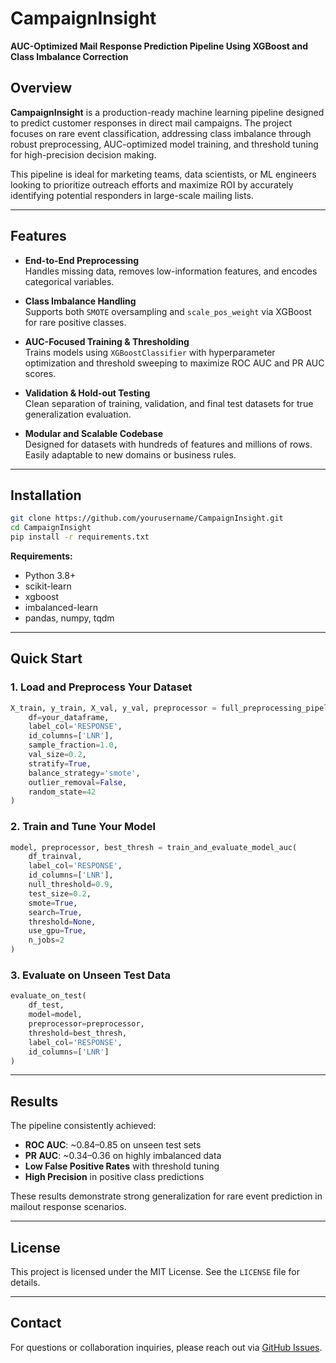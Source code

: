 # CampaignInsight

**AUC-Optimized Mail Response Prediction Pipeline Using XGBoost and Class Imbalance Correction**

## Overview

**CampaignInsight** is a production-ready machine learning pipeline designed to predict customer responses in direct mail campaigns. The project focuses on rare event classification, addressing class imbalance through robust preprocessing, AUC-optimized model training, and threshold tuning for high-precision decision making.

This pipeline is ideal for marketing teams, data scientists, or ML engineers looking to prioritize outreach efforts and maximize ROI by accurately identifying potential responders in large-scale mailing lists.

---

## Features

- **End-to-End Preprocessing**  
  Handles missing data, removes low-information features, and encodes categorical variables.

- **Class Imbalance Handling**  
  Supports both `SMOTE` oversampling and `scale_pos_weight` via XGBoost for rare positive classes.

- **AUC-Focused Training & Thresholding**  
  Trains models using `XGBoostClassifier` with hyperparameter optimization and threshold sweeping to maximize ROC AUC and PR AUC scores.

- **Validation & Hold-out Testing**  
  Clean separation of training, validation, and final test datasets for true generalization evaluation.

- **Modular and Scalable Codebase**  
  Designed for datasets with hundreds of features and millions of rows. Easily adaptable to new domains or business rules.

---

## Installation

```bash
git clone https://github.com/yourusername/CampaignInsight.git
cd CampaignInsight
pip install -r requirements.txt
```

**Requirements:**
- Python 3.8+
- scikit-learn
- xgboost
- imbalanced-learn
- pandas, numpy, tqdm

---

## Quick Start

### 1. Load and Preprocess Your Dataset

```python
X_train, y_train, X_val, y_val, preprocessor = full_preprocessing_pipeline_with_validation(
    df=your_dataframe,
    label_col='RESPONSE',
    id_columns=['LNR'],
    sample_fraction=1.0,
    val_size=0.2,
    stratify=True,
    balance_strategy='smote',
    outlier_removal=False,
    random_state=42
)
```

### 2. Train and Tune Your Model

```python
model, preprocessor, best_thresh = train_and_evaluate_model_auc(
    df_trainval,
    label_col='RESPONSE',
    id_columns=['LNR'],
    null_threshold=0.9,
    test_size=0.2,
    smote=True,
    search=True,
    threshold=None,
    use_gpu=True,
    n_jobs=2
)
```

### 3. Evaluate on Unseen Test Data

```python
evaluate_on_test(
    df_test,
    model=model,
    preprocessor=preprocessor,
    threshold=best_thresh,
    label_col='RESPONSE',
    id_columns=['LNR']
)
```

---

## Results

The pipeline consistently achieved:

- **ROC AUC**: ~0.84–0.85 on unseen test sets  
- **PR AUC**: ~0.34–0.36 on highly imbalanced data  
- **Low False Positive Rates** with threshold tuning  
- **High Precision** in positive class predictions  

These results demonstrate strong generalization for rare event prediction in mailout response scenarios.

---

## License

This project is licensed under the MIT License. See the `LICENSE` file for details.

---

## Contact

For questions or collaboration inquiries, please reach out via [GitHub Issues](https://github.com/waqar-ahmed91/CampaignInsight/issues).
